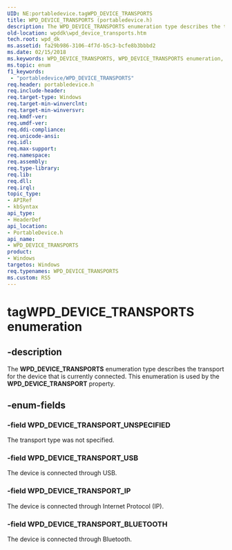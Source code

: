 ```yaml
---
UID: NE:portabledevice.tagWPD_DEVICE_TRANSPORTS
title: WPD_DEVICE_TRANSPORTS (portabledevice.h)
description: The WPD_DEVICE_TRANSPORTS enumeration type describes the transport for the device that is currently connected. This enumeration is used by the WPD_DEVICE_TRANSPORT property.
old-location: wpddk\wpd_device_transports.htm
tech.root: wpd_dk
ms.assetid: fa29b986-3106-4f7d-b5c3-bcfe8b3bbbd2
ms.date: 02/15/2018
ms.keywords: WPD_DEVICE_TRANSPORTS, WPD_DEVICE_TRANSPORTS enumeration, WPD_DEVICE_TRANSPORT_BLUETOOTH, WPD_DEVICE_TRANSPORT_IP, WPD_DEVICE_TRANSPORT_UNSPECIFIED, WPD_DEVICE_TRANSPORT_USB, portabledevice/WPD_DEVICE_TRANSPORTS, portabledevice/WPD_DEVICE_TRANSPORT_BLUETOOTH, portabledevice/WPD_DEVICE_TRANSPORT_IP, portabledevice/WPD_DEVICE_TRANSPORT_UNSPECIFIED, portabledevice/WPD_DEVICE_TRANSPORT_USB, tagWPD_DEVICE_TRANSPORTS, wpddk.wpd_device_transports
ms.topic: enum
f1_keywords:
 - "portabledevice/WPD_DEVICE_TRANSPORTS"
req.header: portabledevice.h
req.include-header: 
req.target-type: Windows
req.target-min-winverclnt: 
req.target-min-winversvr: 
req.kmdf-ver: 
req.umdf-ver: 
req.ddi-compliance: 
req.unicode-ansi: 
req.idl: 
req.max-support: 
req.namespace: 
req.assembly: 
req.type-library: 
req.lib: 
req.dll: 
req.irql: 
topic_type:
- APIRef
- kbSyntax
api_type:
- HeaderDef
api_location:
- PortableDevice.h
api_name:
- WPD_DEVICE_TRANSPORTS
product:
- Windows
targetos: Windows
req.typenames: WPD_DEVICE_TRANSPORTS
ms.custom: RS5
---
```


# tagWPD_DEVICE_TRANSPORTS enumeration


## -description


The <b>WPD_DEVICE_TRANSPORTS</b> enumeration type describes the transport for the device that is currently connected. This enumeration is used by the <b>WPD_DEVICE_TRANSPORT</b> property.


## -enum-fields




### -field WPD_DEVICE_TRANSPORT_UNSPECIFIED

The transport type was not specified.


### -field WPD_DEVICE_TRANSPORT_USB

The device is connected through USB.


### -field WPD_DEVICE_TRANSPORT_IP

The device is connected through Internet Protocol (IP).


### -field WPD_DEVICE_TRANSPORT_BLUETOOTH

The device is connected through Bluetooth.

